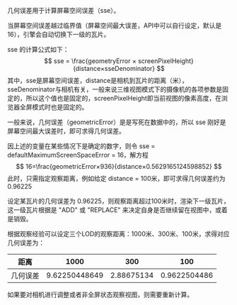 几何误差用于计算屏幕空间误差（sse）。

当屏幕空间误差越过临界值（屏幕空间最大误差，API中可以自行设定，默认是16），引擎会自动切换下一级的瓦片。

sse 的计算公式如下：
$$
sse = \frac{geometryError × screenPixelHeight}{distance×sseDenominator}
$$
其中，sse是屏幕空间误差，distance是相机到瓦片的距离（米），sseDenominator与相机有关，一般来说三维视图模式下的摄像机的各项参数是固定的，所以这个值也是固定的，screenPixelHeight即当前视图的像素高度，在浏览器全屏模式时也是固定的。

一般来说，几何误差（geometricError）是是写死在数据中的，所以 sse 刚好是屏幕空间最大误差时，即可求得几何误差。

因上述的变量在某些情况下是确定的数字，则令 sse = defaultMaximumScreenSpaceError = 16，解方程
$$
16=\frac{geometricError×936}{distance×0.5629165124598852}
$$
此时，只需指定观察距离，例如给定 distance = 100米，即可求得几何误差约为 0.96225

设定某瓦片的几何误差为 0.96225，则观察距离超过100米时，渲染下一级瓦片，这一级瓦片根据是 "ADD" 或 "REPLACE" 来决定自身是否继续留在视图中，或着是销毁。

根据观察经验可以设定三个LOD的观察距离：1000米、300米、100米，求得对应几何误差为：

|   距离   |     1000      |    300     |     100      |
| :------: | :-----------: | :--------: | :----------: |
| 几何误差 | 9.62250448649 | 2.88675134 | 0.9622504486 |

如果要对相机进行调整或者非全屏状态观察视图，则需要重新计算。